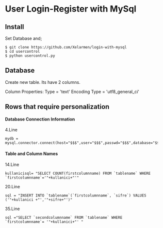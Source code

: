 # User Login-Register with MySql

## Install
Set Database and;

```
$ git clone https://github.com/Xelarmen/login-with-mysql
$ cd usercontrol
$ python usercontrol.py

```

## Database

Create new table. Its have 2 columns. 

Column Properties:
Type            = 'text'
Encoding Type   = 'utf8_general_ci'

## Rows that require personalization

#### Database Connection Information

4.Line

```
mydb = mysql.connector.connect(host="$$$",user="$$$",passwd="$$$",database="$$$",)

```
#### Table and Column Names

14.Line

```
kullanicisql= "SELECT COUNT(firstcolumnname) FROM `tablename` WHERE `firstcolumnname`='"+kullanici+"'"

```
20.Line 

```
sql = "INSERT INTO `tablename`(`firstcolumnname`, `sifre`) VALUES ('"+kullanici +"','"+sifre+"')"

```
35.Line

```
sql ="SELECT `secondcolumnname` FROM `tablename` WHERE `firstcolumnname`= '"+kullanici+"' "

```